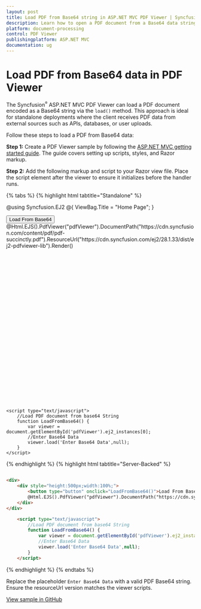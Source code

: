 ```yaml
---
layout: post
title: Load PDF from Base64 string in ASP.NET MVC PDF Viewer | Syncfusion
description: Learn how to open a PDF document from a Base64 data string in the Syncfusion ASP.NET MVC PDF Viewer using the load() method for standalone deployments.
platform: document-processing
control: PDF Viewer
publishingplatform: ASP.NET MVC
documentation: ug
---
```


# Load PDF from Base64 data in PDF Viewer

The Syncfusion<sup style="font-size:70%">&reg;</sup> ASP.NET MVC PDF Viewer can load a PDF document encoded as a Base64 string via the `load()` method. This approach is ideal for standalone deployments where the client receives PDF data from external sources such as APIs, databases, or user uploads.

Follow these steps to load a PDF from Base64 data:

**Step 1:** Create a PDF Viewer sample by following the [ASP.NET MVC getting started guide](https://help.syncfusion.com/document-processing/pdf/pdf-viewer/asp-net-mvc/getting-started/). The guide covers setting up scripts, styles, and Razor markup.

**Step 2:** Add the following markup and script to your Razor view file. Place the script element after the viewer to ensure it initializes before the handler runs.

{% tabs %}
{% highlight html tabtitle="Standalone" %}

@using Syncfusion.EJ2
@{
    ViewBag.Title = "Home Page";
}
<div>
    <div style="height:500px;width:100%;">
        <button type="button" onclick="LoadFromBase64()">Load From Base64</button>
        @Html.EJS().PdfViewer("pdfViewer").DocumentPath("https://cdn.syncfusion.com/content/pdf/pdf-succinctly.pdf").ResourceUrl("https://cdn.syncfusion.com/ej2/28.1.33/dist/ej2-pdfviewer-lib").Render()
    </div>
</div>

    <script type="text/javascript">
        //Load PDF document from base64 String
        function LoadFromBase64() {
            var viewer = document.getElementById('pdfViewer').ej2_instances[0];
            //Enter Base64 Data
            viewer.load('Enter Base64 Data',null);
        }
    </script>

{% endhighlight %}
{% highlight html tabtitle="Server-Backed" %}
```html

<div>
    <div style="height:500px;width:100%;">
        <button type="button" onclick="LoadFromBase64()">Load From Base64</button>
        @Html.EJS().PdfViewer("pdfViewer").DocumentPath("https://cdn.syncfusion.com/content/pdf/pdf-succinctly.pdf").ServiceUrl(VirtualPathUtility.ToAbsolute("~/api/PdfViewer/")).Render()
    </div>
</div>

    <script type="text/javascript">
        //Load PDF document from base64 String
        function LoadFromBase64() {
            var viewer = document.getElementById('pdfViewer').ej2_instances[0];
            //Enter Base64 Data
            viewer.load('Enter Base64 Data',null);
        }
    </script>

```
{% endhighlight %}
{% endtabs %}

Replace the placeholder `Enter Base64 Data` with a valid PDF Base64 string. Ensure the resourceUrl version matches the viewer scripts.

[View sample in GitHub](https://github.com/SyncfusionExamples/mvc-pdf-viewer-examples/tree/master/How%20to)